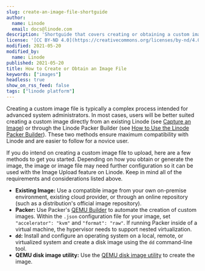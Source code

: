 ```yaml
---
slug: create-an-image-file-shortguide
author:
  name: Linode
  email: docs@linode.com
description: 'Shortguide that covers creating or obtaining a custom image file for use with the Image Upload feature of Linode.'
license: '[CC BY-ND 4.0](https://creativecommons.org/licenses/by-nd/4.0)'
modified: 2021-05-20
modified_by:
  name: Linode
published: 2021-05-20
title: How to Create or Obtain an Image File
keywords: ["images"]
headless: true
show_on_rss_feed: false
tags: ["linode platform"]
---
```


Creating a custom image file is typically a complex process intended for advanced system administrators. In most cases, users will be better suited creating a custom image directly from an existing Linode (see [Capture an Image](/docs/products/tools/images/guides/capture-an-image/)) or through the Linode Packer Builder (see [How to Use the Linode Packer Builder](/docs/guides/how-to-use-linode-packer-builder/)). These two methods ensure maximum compatibility with Linode and are easier to follow for a novice user.

If you do intend on creating a custom image file to upload, here are a few methods to get you started. Depending on how you obtain or generate the image, the image or image file may need further configuration so it can be used with the Image Upload feature on Linode. Keep in mind all of the requirements and considerations listed above.

- **Existing Image:** Use a compatible image from your own on-premise environment, existing cloud provider, or through an online repository (such as a distribution's official image repository).
- **Packer:** Use Packer's [QEMU Builder](https://www.packer.io/docs/builders/qemu) to automate the creation of custom images. Within the `.json` configuration file for your image, set `"accelerator": "kvm"` and `"format": "raw"`. If running Packer inside of a virtual machine, the hypervisor needs to support nested virtualization.
- **`dd`:** Install and configure an operating system on a local, remote, or virtualized system and create a disk image using the `dd` command-line tool.
- **QEMU disk image utility:** Use the [QEMU disk image utility](https://qemu-project.gitlab.io/qemu/tools/qemu-img.html) to create the image.
